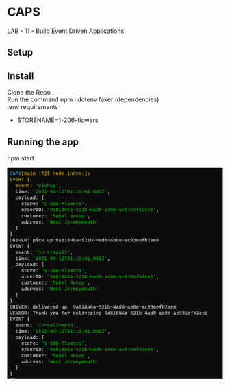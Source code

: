 # CAPS
LAB - 11 - Build Event Driven Applications

## Setup

## Install

Clone the Repo . <br>
Run the command npm i dotenv faker  (dependencies) <br>
.env requirements  <br>
  * STORENAME=1-206-flowers    


## Running the app

npm start

![caps](./caps.PNG)

